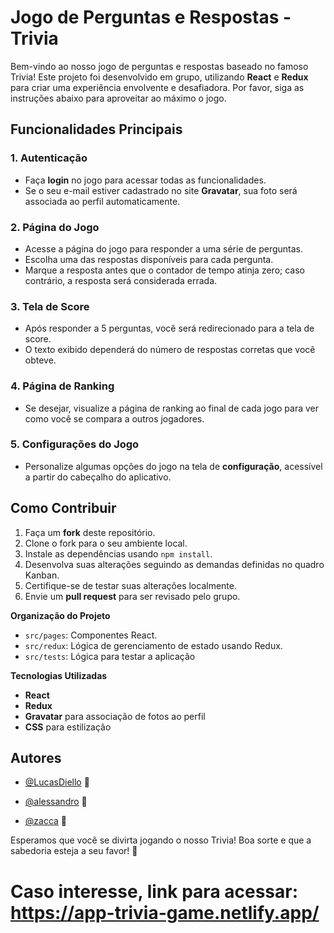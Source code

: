 # Jogo de Perguntas e Respostas - Trivia

Bem-vindo ao nosso jogo de perguntas e respostas baseado no famoso Trivia! Este projeto foi desenvolvido em grupo, utilizando **React** e **Redux** para criar uma experiência envolvente e desafiadora. Por favor, siga as instruções abaixo para aproveitar ao máximo o jogo.

## Funcionalidades Principais

### 1. Autenticação

- Faça **login** no jogo para acessar todas as funcionalidades.
- Se o seu e-mail estiver cadastrado no site **Gravatar**, sua foto será associada ao perfil automaticamente.

### 2. Página do Jogo

- Acesse a página do jogo para responder a uma série de perguntas.
- Escolha uma das respostas disponíveis para cada pergunta.
- Marque a resposta antes que o contador de tempo atinja zero; caso contrário, a resposta será considerada errada.

### 3. Tela de Score

- Após responder a 5 perguntas, você será redirecionado para a tela de score.
- O texto exibido dependerá do número de respostas corretas que você obteve.

### 4. Página de Ranking

- Se desejar, visualize a página de ranking ao final de cada jogo para ver como você se compara a outros jogadores.

### 5. Configurações do Jogo

- Personalize algumas opções do jogo na tela de **configuração**, acessível a partir do cabeçalho do aplicativo.

## Como Contribuir

1. Faça um **fork** deste repositório.
2. Clone o fork para o seu ambiente local.
3. Instale as dependências usando `npm install`.
4. Desenvolva suas alterações seguindo as demandas definidas no quadro Kanban.
5. Certifique-se de testar suas alterações localmente.
6. Envie um **pull request** para ser revisado pelo grupo.

**Organização do Projeto**

- `src/pages`: Componentes React.
- `src/redux`: Lógica de gerenciamento de estado usando Redux.
- `src/tests`: Lógica para testar a aplicação

**Tecnologias Utilizadas**

- **React**
- **Redux**
- **Gravatar** para associação de fotos ao perfil
- **CSS** para estilização

## Autores
- [@LucasDiello](https://github.com/LucasDiello) 📄

- [@alessandro](https://github.com/alessandro98nascimento) 📄

- [@zacca](https://github.com/zacca22) 📄

Esperamos que você se divirta jogando o nosso Trivia! Boa sorte e que a sabedoria esteja a seu favor! 🎉

# Caso interesse, link para acessar: https://app-trivia-game.netlify.app/
